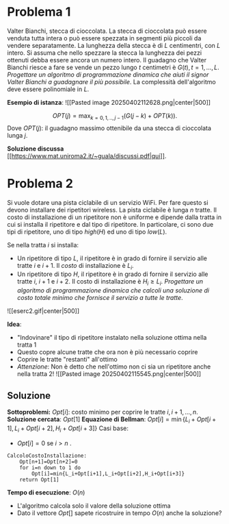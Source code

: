 # Problema 1
Valter Bianchi, stecca di cioccolata. La stecca di cioccolata può essere venduta tutta intera o può essere spezzata in segmenti più piccoli da vendere separatamente. La lunghezza della stecca è di $L$ centimentri, con $L$ intero. Si assuma che nello spezzare la stecca la lunghezza dei pezzi ottenuti debba essere ancora un numero intero. Il guadagno che Valter Bianchi riesce a fare se vende un pezzo lungo $t$ centimetri è $G(t),t=1,\dots,L.$ 
*Progettare un algoritmo di programmazione dinamica che aiuti il signor Valter Bianchi a guadagnare il più possibile*. La complessità dell'algoritmo deve essere polinomiale in $L$.

**Esempio di istanza**:
![[Pasted image 20250402112628.png|center|500]]

$$OPT(j)=\max_{k=0,1,..,j-1}(G(j-k)+OPT(k)).$$
Dove $OPT(j)$: il guadagno massimo ottenibile da una stecca di cioccolata lunga $j$.

**Soluzione discussa** [[https://www.mat.uniroma2.it/~guala/discussi.pdf|qui]].

# Problema 2

Si vuole dotare una pista ciclabile di un servizio WiFi. Per fare questo si devono installare dei ripetitori wireless. La pista ciclabile è lunga $n$ tratte. Il costo di installazione di un ripetitore non è uniforme e dipende dalla tratta in cui si installa il ripetitore e dal tipo di ripetitore. In particolare, ci sono due tipi di ripetitore, uno di tipo *high*($H$) ed uno di tipo *low*($L$).

Se nella tratta $i$ si installa:
- Un ripetitore di tipo $L$, il ripetitore è in grado di fornire il servizio alle tratte $i$ e $i+1$. Il *costo* di installazione è $L_i$.
- Un ripetitore di tipo $H$, il ripetitore è in grado di fornire il servizio alle tratte $i$, $i+1$ e $i+2$. Il costo di installazione è $H_i\ge L_i$.
*Progettare un algoritmo di programmazione dinamica che calcoli una soluzione di costo totale minimo che fornisce il servizio a tutte le tratte*.

![[eserc2.gif|center|500]]

**Idea**:
- "Indovinare" il tipo di ripetitore instalato nella soluzione ottima nella tratta $1$
- Questo copre alcune tratte che ora non è più necessario coprire
- Coprire le tratte "restanti" all'ottimo
- *Attenzione*: Non è detto che nell'ottimo  non ci sia un ripetitore anche nella tratta 2!
![[Pasted image 20250402115545.png|center|500]]

## Soluzione
**Sottoproblemi:**
	$Opt[i]$: costo minimo per coprire le tratte $i, i+1,\dots,n$.
**Soluzione cercata**:
	$Opt[1]$
**Equazione di Bellman**:
	$Opt[i]=\min\{L_i+Opt[i+1],L_i+Opt[i+2],H_i+Opt[i+3]\}$
Casi base: 
- $Opt[i]=0\text{ se } i\gt n$ .

```pseudo
CalcoloCostoInstallazione:
	Opt[n+1]=Opt[n+2]=0
	for i=n down to 1 do
		Opt[i]=min{L_i+Opt[i+1],L_i+Opt[i+2],H_i+Opt[i+3]}
	return Opt[1]
```

**Tempo di esecuzione**: $O(n)$
- L'algoritmo calcola solo il valore della soluzione ottima
- Dato il vettore $Opt[]$ sapete ricostruire in tempo $O(n)$ anche la soluzione?
